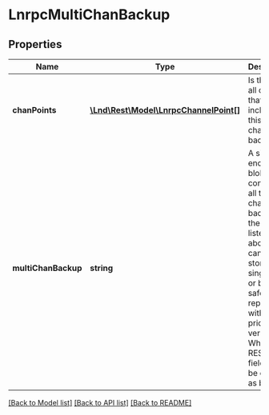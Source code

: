# LnrpcMultiChanBackup

## Properties
Name | Type | Description | Notes
------------ | ------------- | ------------- | -------------
**chanPoints** | [**\Lnd\Rest\Model\LnrpcChannelPoint[]**](LnrpcChannelPoint.md) | Is the set of all channels that are included in this multi-channel backup. | [optional] 
**multiChanBackup** | **string** | A single encrypted blob containing all the static channel backups of the channel listed above. This can be stored as a single file or blob, and safely be replaced with any prior/future versions. When using REST, this field must be encoded as base64. | [optional] 

[[Back to Model list]](../README.md#documentation-for-models) [[Back to API list]](../README.md#documentation-for-api-endpoints) [[Back to README]](../README.md)


